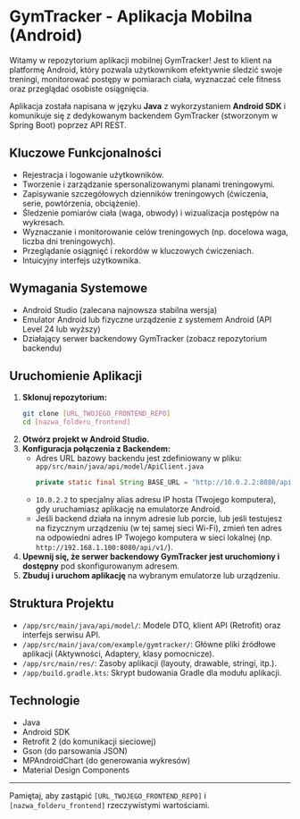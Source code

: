 # GymTracker - Aplikacja Mobilna (Android)

Witamy w repozytorium aplikacji mobilnej GymTracker! Jest to klient na platformę Android, który pozwala użytkownikom efektywnie śledzić swoje treningi, monitorować postępy w pomiarach ciała, wyznaczać cele fitness oraz przeglądać osobiste osiągnięcia.

Aplikacja została napisana w języku **Java** z wykorzystaniem **Android SDK** i komunikuje się z dedykowanym backendem GymTracker (stworzonym w Spring Boot) poprzez API REST.

## Kluczowe Funkcjonalności

*   Rejestracja i logowanie użytkowników.
*   Tworzenie i zarządzanie spersonalizowanymi planami treningowymi.
*   Zapisywanie szczegółowych dzienników treningowych (ćwiczenia, serie, powtórzenia, obciążenie).
*   Śledzenie pomiarów ciała (waga, obwody) i wizualizacja postępów na wykresach.
*   Wyznaczanie i monitorowanie celów treningowych (np. docelowa waga, liczba dni treningowych).
*   Przeglądanie osiągnięć i rekordów w kluczowych ćwiczeniach.
*   Intuicyjny interfejs użytkownika.

## Wymagania Systemowe

*   Android Studio (zalecana najnowsza stabilna wersja)
*   Emulator Android lub fizyczne urządzenie z systemem Android (API Level 24 lub wyższy)
*   Działający serwer backendowy GymTracker (zobacz repozytorium backendu)

## Uruchomienie Aplikacji

1.  **Sklonuj repozytorium:**
    ```bash
    git clone [URL_TWOJEGO_FRONTEND_REPO]
    cd [nazwa_folderu_frontend]
    ```
2.  **Otwórz projekt w Android Studio.**
3.  **Konfiguracja połączenia z Backendem:**
    *   Adres URL bazowy backendu jest zdefiniowany w pliku:
        `app/src/main/java/api/model/ApiClient.java`
        ```java
        private static final String BASE_URL = "http://10.0.2.2:8080/api/v1/";
        ```
    *   `10.0.2.2` to specjalny alias adresu IP hosta (Twojego komputera), gdy uruchamiasz aplikację na emulatorze Android.
    *   Jeśli backend działa na innym adresie lub porcie, lub jeśli testujesz na fizycznym urządzeniu (w tej samej sieci Wi-Fi), zmień ten adres na odpowiedni adres IP Twojego komputera w sieci lokalnej (np. `http://192.168.1.100:8080/api/v1/`).
4.  **Upewnij się, że serwer backendowy GymTracker jest uruchomiony i dostępny** pod skonfigurowanym adresem.
5.  **Zbuduj i uruchom aplikację** na wybranym emulatorze lub urządzeniu.

## Struktura Projektu

*   `/app/src/main/java/api/model/`: Modele DTO, klient API (Retrofit) oraz interfejs serwisu API.
*   `/app/src/main/java/com/example/gymtracker/`: Główne pliki źródłowe aplikacji (Aktywności, Adaptery, klasy pomocnicze).
*   `/app/src/main/res/`: Zasoby aplikacji (layouty, drawable, stringi, itp.).
*   `/app/build.gradle.kts`: Skrypt budowania Gradle dla modułu aplikacji.

## Technologie

*   Java
*   Android SDK
*   Retrofit 2 (do komunikacji sieciowej)
*   Gson (do parsowania JSON)
*   MPAndroidChart (do generowania wykresów)
*   Material Design Components

---

Pamiętaj, aby zastąpić `[URL_TWOJEGO_FRONTEND_REPO]` i `[nazwa_folderu_frontend]` rzeczywistymi wartościami.

